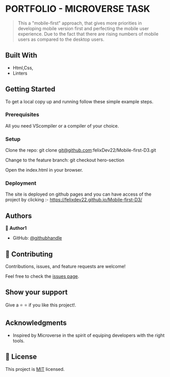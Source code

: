 # PORTFOLIO - MICROVERSE TASK

> This a "mobile-first" approach, that gives more priorities in developing mobile version first and perfecting the mobile user experience. Due to the fact that there are rising numbers of mobile users as compared to the desktop users.

## Built With

- Html,Css,
- Linters

## Getting Started

To get a local copy up and running follow these simple example steps.

### Prerequisites

All you need VScompiler or a compiler of your choice.

### Setup

Clone the repo: git clone git@github.com:felixDev22/Mobile-first-D3.git

Change to the feature branch: git checkout hero-section

Open the index.html in your browser.

### Deployment
The site is deployed on github pages and you can have access of the project by clicking :- https://felixdev22.github.io/Mobile-first-D3/
## Authors

👤 **Author1**

- GitHub: [@githubhandle](https://github.com/felixDev22)

## 🤝 Contributing

Contributions, issues, and feature requests are welcome!

Feel free to check the [issues page](https://github.com/felixDev22/Mobile-first-D3/issues).

## Show your support

Give a ⭐️ ⭐️ if you like this project!.

## Acknowledgments

- Inspired by Microverse in the spirit of equiping developers with the right tools.

## 📝 License

This project is [MIT](./LICENSE) licensed.
